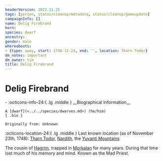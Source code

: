```yaml
---
headerVersion: 2023.11.25
tags: [person, status/cleanup/metadata, status/cleanup/gameupdate]
campaignInfo: []
name: Delig Firebrand
born:
species: dwarf
ancestry:
gender: male
whereabouts:
- {type: away, start: 1748-11-23, end: '', location: Tharn Todor}
dm_notes: important
dm_owner: tim
title: Delig Firebrand
---
```

# Delig Firebrand
<div class="grid cards ext-narrow-margin ext-one-column" markdown>
- :octicons-info-24:{ .lg .middle } __Biographical Information__

    A [dwarf](<../../species/dwarves.md>) (he/him)  
    { .bio }

    Originally from: Unknown
</div>

:octicons-location-24:{ .lg .middle } Last known location (as of November 23th, 1748): [Tharn Todor](<../../gazetteer/greater-dunmar/realms/nardith/tharn-todor.md>), [Nardith](<../../gazetteer/greater-dunmar/realms/nardith/nardith.md>), the [Yuvanti Mountains](<../../gazetteer/greater-dunmar/yuvanti-mountains.md>)


The cousin of [Hagrim](<./hagrim.md>), trapped in [Morkalan](<../../gazetteer/extraplanar/shadowfolds/morkalan/morkalan.md>) for many years. During that time lost much of his memory and mind. Known as the Mad Priest.
